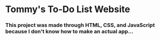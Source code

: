 # Tommy's To-Do List Website
### This project was made through HTML, CSS, and JavaScript because I don't know how to make an actual app...
